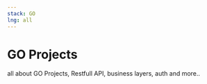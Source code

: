 ```yaml
---
stack: GO
lng: all
---
```


# GO Projects
all about GO Projects, Restfull API, business layers, auth and more..